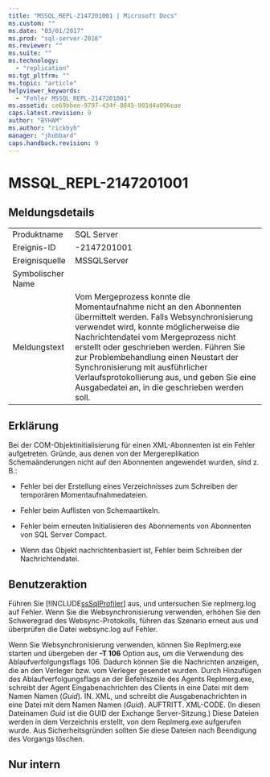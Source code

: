 ```yaml
---
title: "MSSQL_REPL-2147201001 | Microsoft Docs"
ms.custom: ""
ms.date: "03/01/2017"
ms.prod: "sql-server-2016"
ms.reviewer: ""
ms.suite: ""
ms.technology: 
  - "replication"
ms.tgt_pltfrm: ""
ms.topic: "article"
helpviewer_keywords: 
  - "Fehler MSSQL_REPL-2147201001"
ms.assetid: ce69bbee-9797-434f-8845-001d4a096eae
caps.latest.revision: 9
author: "BYHAM"
ms.author: "rickbyh"
manager: "jhubbard"
caps.handback.revision: 9
---
```

# MSSQL_REPL-2147201001
    
## Meldungsdetails  
  
|||  
|-|-|  
|Produktname|SQL Server|  
|Ereignis-ID|-2147201001|  
|Ereignisquelle|MSSQLServer|  
|Symbolischer Name||  
|Meldungstext|Vom Mergeprozess konnte die Momentaufnahme nicht an den Abonnenten übermittelt werden. Falls Websynchronisierung verwendet wird, konnte möglicherweise die Nachrichtendatei vom Mergeprozess nicht erstellt oder geschrieben werden. Führen Sie zur Problembehandlung einen Neustart der Synchronisierung mit ausführlicher Verlaufsprotokollierung aus, und geben Sie eine Ausgabedatei an, in die geschrieben werden soll.|  
  
## Erklärung  
 Bei der COM-Objektinitialisierung für einen XML-Abonnenten ist ein Fehler aufgetreten. Gründe, aus denen von der Mergereplikation Schemaänderungen nicht auf den Abonnenten angewendet wurden, sind z. B.:  
  
-   Fehler bei der Erstellung eines Verzeichnisses zum Schreiben der temporären Momentaufnahmedateien.  
  
-   Fehler beim Auflisten von Schemaartikeln.  
  
-   Fehler beim erneuten Initialisieren des Abonnements von Abonnenten von SQL Server Compact.  
  
-   Wenn das Objekt nachrichtenbasiert ist, Fehler beim Schreiben der Nachrichtendatei.  
  
## Benutzeraktion  
 Führen Sie [!INCLUDE[ssSqlProfiler](../../includes/sssqlprofiler-md.md)] aus, und untersuchen Sie replmerg.log auf Fehler. Wenn Sie die Websynchronisierung verwenden, erhöhen Sie den Schweregrad des Websync-Protokolls, führen das Szenario erneut aus und überprüfen die Datei websync.log auf Fehler.  
  
 Wenn Sie Websynchronisierung verwenden, können Sie Replmerg.exe starten und übergeben der **-T 106** Option aus, um die Verwendung des Ablaufverfolgungsflags 106. Dadurch können Sie die Nachrichten anzeigen, die an den Verleger bzw. vom Verleger gesendet wurden. Durch Hinzufügen des Ablaufverfolgungsflags an der Befehlszeile des Agents Replmerg.exe, schreibt der Agent Eingabenachrichten des Clients in eine Datei mit dem Namen Namen (*Guid*). IN. XML, und schreibt die Ausgabenachrichten in eine Datei mit dem Namen Namen (*Guid*). AUFTRITT. XML-CODE. (In diesen Dateinamen *Guid* ist die GUID der Exchange Server-Sitzung.) Diese Dateien werden in dem Verzeichnis erstellt, von dem Replmerg.exe aufgerufen wurde. Aus Sicherheitsgründen sollten Sie diese Dateien nach Beendigung des Vorgangs löschen.  
  
## Nur intern  
  